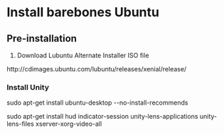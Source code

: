 <h1>Install barebones Ubuntu</h1>
<h2>Pre-installation</h2>
<ol>
<li>Download Lubuntu Alternate Installer ISO file</li></ol>
<p>http://cdimages.ubuntu.com/lubuntu/releases/xenial/release/</p>

<h3>Install Unity</h3>
<p>sudo apt-get install ubuntu-desktop --no-install-recommends</p>
<p>sudo apt-get install hud indicator-session unity-lens-applications unity-lens-files xserver-xorg-video-all</p>
